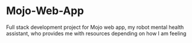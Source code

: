 # Mojo-Web-App
Full stack development project for Mojo web app, my robot mental health assistant, who provides me with resources depending on how I am feeling
